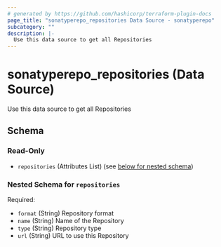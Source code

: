 ```yaml
---
# generated by https://github.com/hashicorp/terraform-plugin-docs
page_title: "sonatyperepo_repositories Data Source - sonatyperepo"
subcategory: ""
description: |-
  Use this data source to get all Repositories
---
```


# sonatyperepo_repositories (Data Source)

Use this data source to get all Repositories



<!-- schema generated by tfplugindocs -->
## Schema

### Read-Only

- `repositories` (Attributes List) (see [below for nested schema](#nestedatt--repositories))

<a id="nestedatt--repositories"></a>
### Nested Schema for `repositories`

Required:

- `format` (String) Repository format
- `name` (String) Name of the Repository
- `type` (String) Repository type
- `url` (String) URL to use this Repository
